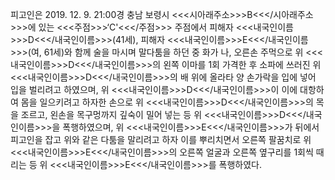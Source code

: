 피고인은 2019. 12. 9. 21:00경 충남 보령시 <<<시아래주소>>>B<<</시아래주소>>>에 있는 <<<주점>>>‘C'<<</주점>>> 주점에서 피해자 <<<내국인이름>>>D<<</내국인이름>>>(41세), 피해자 <<<내국인이름>>>E<<</내국인이름>>>(여, 61세)와 함께 술을 마시며 말다툼을 하던 중 화가 나, 오른손 주먹으로 위 <<<내국인이름>>>D<<</내국인이름>>>의 왼쪽 이마를 1회 가격한 후 소파에 쓰러진 위 <<<내국인이름>>>D<<</내국인이름>>>의 배 위에 올라타 양 손가락을 입에 넣어 입을 벌리려고 하였으며, 위 <<<내국인이름>>>D<<</내국인이름>>>이 이에 대항하여 몸을 일으키려고 하자한 손으로 위 <<<내국인이름>>>D<<</내국인이름>>>의 목을 조르고, 왼손을 목구멍까지 깊숙이 밀어 넣는 등 위 <<<내국인이름>>>D<<</내국인이름>>>을 폭행하였으며, 위 <<<내국인이름>>>E<<</내국인이름>>>가 뒤에서 피고인을 잡고 위와 같은 다툼을 말리려고 하자 이를 뿌리치면서 오른쪽 팔꿈치로 위 <<<내국인이름>>>E<<</내국인이름>>>의 오른쪽 얼굴과 오른쪽 옆구리를 1회씩 때리는 등 위 <<<내국인이름>>>E<<</내국인이름>>>를 폭행하였다.